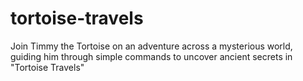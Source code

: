# tortoise-travels
Join Timmy the Tortoise on an adventure across a mysterious world, guiding him through simple commands to uncover ancient secrets in "Tortoise Travels"
